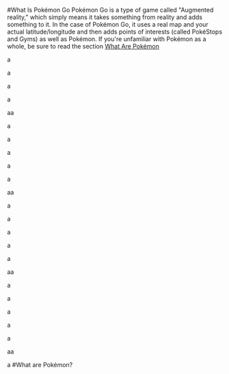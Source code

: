 #What Is Pokémon Go
Pokémon Go is a type of game called "Augmented reality," which simply means it takes something from reality and adds something to it. In the case of Pokémon Go, it uses a real map and your actual latitude/longitude and then adds points of interests (called PokéStops and Gyms) as well as Pokémon. If you're unfamiliar with Pokémon as a whole, be sure to read the section [What Are Pokémon](#test)

a

a

a

a

aa

a

a

a

a

a

aa

a

a

a

a

a

aa

a

a

a

a

a

aa

a
<a name="test" />
#What are Pokémon?
</a>
